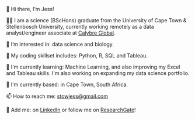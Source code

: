 👋 Hi there, I’m Jess!

👩‍🔬 I am a science (BScHons) graduate from the University of Cape Town & Stellenbosch University, currently working remotely as a data analyst/engineer associate at [Calybre Global](https://www.calybre.global/).

👀 I’m interested in: data science and biology. 

🌱 My coding skillset includes: Python, R, SQL and Tableau. 

📖 I'm currently learning: Machine Learning, and also improving my Excel and Tableau skills. I'm also working on expanding my data science portfolio. 

📍 I'm currently based: in Cape Town, South Africa.

📫 How to reach me: stowjess@gmail.com

🤝 Add me: on [LinkedIn](https://www.linkedin.com/in/jessicasarahstow/) or follow me on [ResearchGate](https://www.researchgate.net/profile/Jessica-Stow)!

<!---
jessicastow/jessicastow is a ✨ special ✨ repository because its `README.md` (this file) appears on your GitHub profile.
You can click the Preview link to take a look at your changes.
--->
